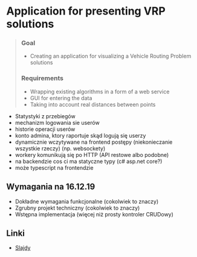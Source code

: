 # Application for presenting VRP solutions

> ### Goal
> - Creating an application for visualizing a Vehicle Routing Problem solutions
>
> ### Requirements
> - Wrapping existing algorithms in a form of a web service
> - GUI for entering the data
> - Taking into account real distances between points

- Statystyki z przebiegów
- mechanizm logowania sie userów
- historie operacji userów
- konto admina, ktory raportuje skąd logują się userzy
- dynamicznie wczytywane na frontend postępy (niekonieczanie wszystkie rzeczy) (np. websockety)
- workery komunikują się po HTTP (API restowe albo podobne)
- na backendzie cos ci ma statyczne typy (c# asp.net core?)
- może typescript na frontendzie



## Wymagania na 16.12.19

- Dokładne wymagania funkcjonalne (cokolwiek to znaczy)
- Zgrubny projekt techniczny (cokolwiek to znaczy)
- Wstępna implementacja (więcej niż prosty kontroler CRUDowy)

## Linki

- [Slajdy](http://www.mini.pw.edu.pl/~okulewiczm/downloads/html/HTML_6_Projects.pdf)
